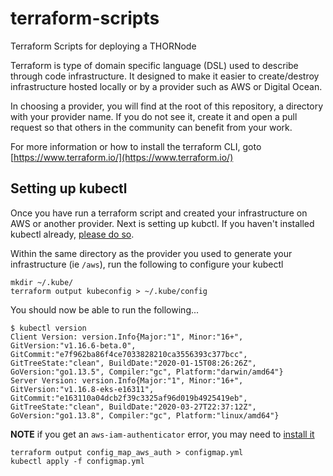 # terraform-scripts

Terraform Scripts for deploying a THORNode

Terraform is type of domain specific language (DSL) used to describe through
code infrastructure. It designed to make it easier to create/destroy
infrastructure hosted locally or by a provider such as AWS or Digital Ocean.

In choosing a provider, you will find at the root of this repository, a
directory with your provider name. If you do not see it, create it and open a
pull request so that others in the community can benefit from your work.

For more information or how to install the terraform CLI, goto
[https://www.terraform.io/](https://www.terraform.io/)

## Setting up kubectl
Once you have run a terraform script and created your infrastructure on AWS or
another provider. Next is setting up kubctl. If you haven't installed kubectl
already, [please do
so](https://kubernetes.io/docs/tasks/tools/install-kubectl/). 

Within the same directory as the provider you used to generate your
infrastructure (ie `/aws`), run the following to configure your kubectl

```
mkdir ~/.kube/
terraform output kubeconfig > ~/.kube/config
```

You should now be able to run the following...
```
$ kubectl version                                    
Client Version: version.Info{Major:"1", Minor:"16+", GitVersion:"v1.16.6-beta.0", GitCommit:"e7f962ba86f4ce7033828210ca3556393c377bcc", GitTreeState:"clean", BuildDate:"2020-01-15T08:26:26Z", GoVersion:"go1.13.5", Compiler:"gc", Platform:"darwin/amd64"}
Server Version: version.Info{Major:"1", Minor:"16+", GitVersion:"v1.16.8-eks-e16311", GitCommit:"e163110a04dcb2f39c3325af96d019b4925419eb", GitTreeState:"clean", BuildDate:"2020-03-27T22:37:12Z", GoVersion:"go1.13.8", Compiler:"gc", Platform:"linux/amd64"}
```

**NOTE** if you get an `aws-iam-authenticator` error, you may need to [install it](https://docs.aws.amazon.com/eks/latest/userguide/install-aws-iam-authenticator.html)


```
terraform output config_map_aws_auth > configmap.yml
kubectl apply -f configmap.yml
```
